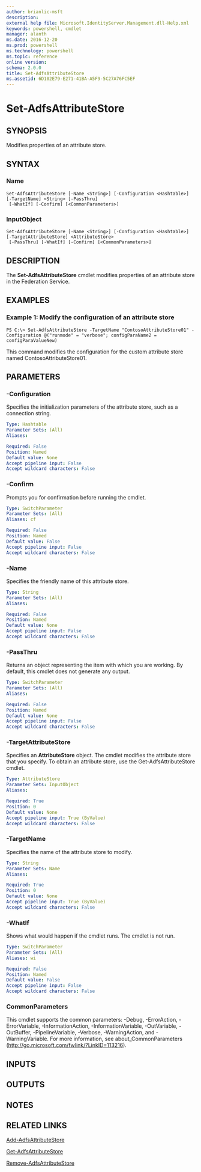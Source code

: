 ```yaml
---
author: brianlic-msft
description: 
external help file: Microsoft.IdentityServer.Management.dll-Help.xml
keywords: powershell, cmdlet
manager: alanth
ms.date: 2016-12-20
ms.prod: powershell
ms.technology: powershell
ms.topic: reference
online version: 
schema: 2.0.0
title: Set-AdfsAttributeStore
ms.assetid: 6D102E79-E271-41BA-A5F9-5C27A76FC5EF
---
```


# Set-AdfsAttributeStore

## SYNOPSIS
Modifies properties of an attribute store.

## SYNTAX

### Name
```
Set-AdfsAttributeStore [-Name <String>] [-Configuration <Hashtable>] [-TargetName] <String> [-PassThru]
 [-WhatIf] [-Confirm] [<CommonParameters>]
```

### InputObject
```
Set-AdfsAttributeStore [-Name <String>] [-Configuration <Hashtable>] [-TargetAttributeStore] <AttributeStore>
 [-PassThru] [-WhatIf] [-Confirm] [<CommonParameters>]
```

## DESCRIPTION
The **Set-AdfsAttributeStore** cmdlet modifies properties of an attribute store in the Federation Service.

## EXAMPLES

### Example 1: Modify the configuration of an attribute store
```
PS C:\> Set-AdfsAttributeStore -TargetName "ContosoAttributeStore01" -Configuration @("runmode" = "verbose"; configParaName2 = configParaValueNew)
```

This command modifies the configuration for the custom attribute store named ContosoAttributeStore01.

## PARAMETERS

### -Configuration
Specifies the initialization parameters of the attribute store, such as a connection string.

```yaml
Type: Hashtable
Parameter Sets: (All)
Aliases: 

Required: False
Position: Named
Default value: None
Accept pipeline input: False
Accept wildcard characters: False
```

### -Confirm
Prompts you for confirmation before running the cmdlet.

```yaml
Type: SwitchParameter
Parameter Sets: (All)
Aliases: cf

Required: False
Position: Named
Default value: False
Accept pipeline input: False
Accept wildcard characters: False
```

### -Name
Specifies the friendly name of this attribute store.

```yaml
Type: String
Parameter Sets: (All)
Aliases: 

Required: False
Position: Named
Default value: None
Accept pipeline input: False
Accept wildcard characters: False
```

### -PassThru
Returns an object representing the item with which you are working.
By default, this cmdlet does not generate any output.

```yaml
Type: SwitchParameter
Parameter Sets: (All)
Aliases: 

Required: False
Position: Named
Default value: None
Accept pipeline input: False
Accept wildcard characters: False
```

### -TargetAttributeStore
Specifies an **AttributeStore** object.
The cmdlet modifies the attribute store that you specify.
To obtain an attribute store, use the Get-AdfsAttributeStore cmdlet.

```yaml
Type: AttributeStore
Parameter Sets: InputObject
Aliases: 

Required: True
Position: 0
Default value: None
Accept pipeline input: True (ByValue)
Accept wildcard characters: False
```

### -TargetName
Specifies the name of the attribute store to modify.

```yaml
Type: String
Parameter Sets: Name
Aliases: 

Required: True
Position: 0
Default value: None
Accept pipeline input: True (ByValue)
Accept wildcard characters: False
```

### -WhatIf
Shows what would happen if the cmdlet runs.
The cmdlet is not run.

```yaml
Type: SwitchParameter
Parameter Sets: (All)
Aliases: wi

Required: False
Position: Named
Default value: False
Accept pipeline input: False
Accept wildcard characters: False
```

### CommonParameters
This cmdlet supports the common parameters: -Debug, -ErrorAction, -ErrorVariable, -InformationAction, -InformationVariable, -OutVariable, -OutBuffer, -PipelineVariable, -Verbose, -WarningAction, and -WarningVariable. For more information, see about_CommonParameters (http://go.microsoft.com/fwlink/?LinkID=113216).

## INPUTS

## OUTPUTS

## NOTES

## RELATED LINKS

[Add-AdfsAttributeStore](./Add-AdfsAttributeStore.md)

[Get-AdfsAttributeStore](./Get-AdfsAttributeStore.md)

[Remove-AdfsAttributeStore](./Remove-AdfsAttributeStore.md)

